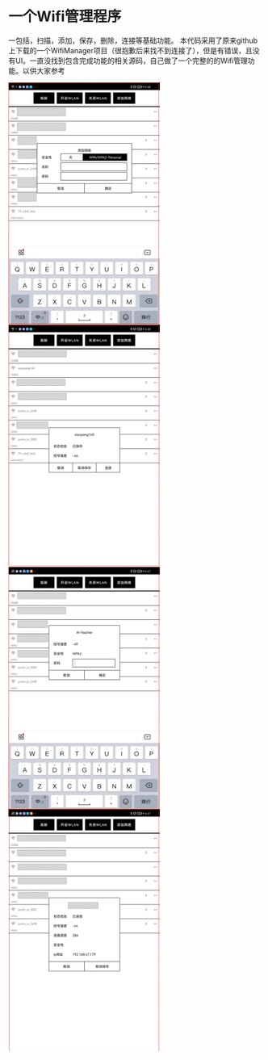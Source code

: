 # 一个Wifi管理程序

一包括，扫描，添加，保存，删除，连接等基础功能。
本代码采用了原来github上下载的一个WifiManager项目（很抱歉后来找不到连接了），但是有错误，且没有UI。一直没找到包含完成功能的相关源码，自己做了一个完整的的Wifi管理功能。以供大家参考
 
<img src="images/1.jpeg" width = "300"  div align=left />
<img src="images/2.jpeg" width = "300"  div align=left />
<img src="images/3.jpeg" width = "300"  div align=left />
<img src="images/4.jpeg" width = "300"  div align=left />